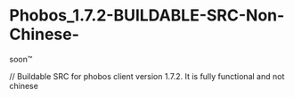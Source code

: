 # Phobos_1.7.2-BUILDABLE-SRC-Non-Chinese-

soon:tm:


// Buildable SRC for phobos client version 1.7.2. It is fully functional and not chinese
